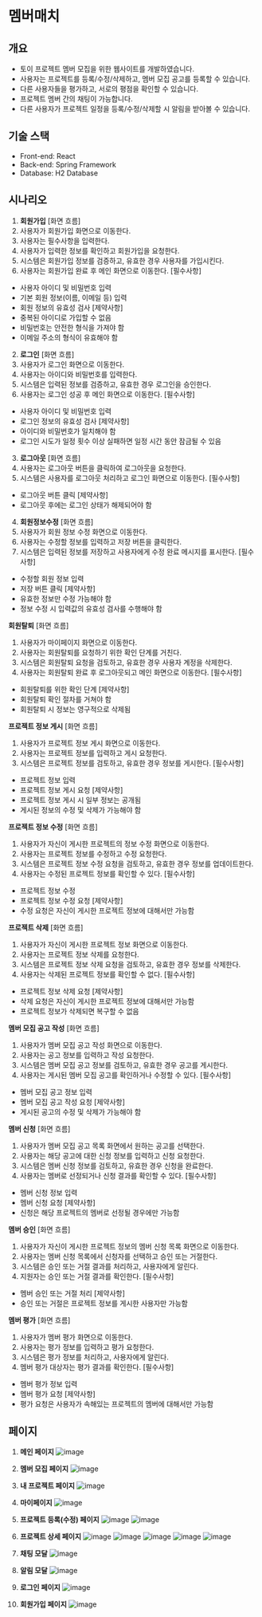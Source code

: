 # 멤버매치

## 개요
- 토이 프로젝트 멤버 모집을 위한 웹사이트를 개발하였습니다.
- 사용자는 프로젝트를 등록/수정/삭제하고, 멤버 모집 공고를 등록할 수 있습니다.
- 다른 사용자들을 평가하고, 서로의 평점을 확인할 수 있습니다.
- 프로젝트 멤버 간의 채팅이 가능합니다.
- 다른 사용자가 프로젝트 일정을 등록/수정/삭제할 시 알림을 받아볼 수 있습니다.
## ﻿기술 스택
- Front-end: React
- Back-end: Spring Framework
- Database: H2 Database

## 시나리오
1. **회원가입**
[화면 흐름]
1. 사용자가 회원가입 화면으로 이동한다.
2. 사용자는 필수사항을 입력한다.
3. 사용자가 입력한 정보를 확인하고 회원가입을 요청한다.
4. 시스템은 회원가입 정보를 검증하고, 유효한 경우 사용자를 가입시킨다.
5. 사용자는 회원가입 완료 후 메인 화면으로 이동한다.
[필수사항]
- 사용자 아이디 및 비밀번호 입력
- 기본 회원 정보(이름, 이메일 등) 입력
- 회원 정보의 유효성 검사
[제약사항]
- 중복된 아이디로 가입할 수 없음
- 비밀번호는 안전한 형식을 가져야 함
- 이메일 주소의 형식이 유효해야 함

2. **로그인**
[화면 흐름]
1. 사용자가 로그인 화면으로 이동한다.
2. 사용자는 아이디와 비밀번호를 입력한다.
3. 시스템은 입력된 정보를 검증하고, 유효한 경우 로그인을 승인한다.
4. 사용자는 로그인 성공 후 메인 화면으로 이동한다.
[필수사항]
- 사용자 아이디 및 비밀번호 입력
- 로그인 정보의 유효성 검사
[제약사항]
- 아이디와 비밀번호가 일치해야 함
- 로그인 시도가 일정 횟수 이상 실패하면 일정 시간 동안 잠금될 수 있음

3. **로그아웃**
[화면 흐름]
1. 사용자는 로그아웃 버튼을 클릭하여 로그아웃을 요청한다.
2. 시스템은 사용자를 로그아웃 처리하고 로그인 화면으로 이동한다.
[필수사항]
- 로그아웃 버튼 클릭
[제약사항]
- 로그아웃 후에는 로그인 상태가 해제되어야 함
  
4. **회원정보수정**
[화면 흐름]
1. 사용자가 회원 정보 수정 화면으로 이동한다.
2. 사용자는 수정할 정보를 입력하고 저장 버튼을 클릭한다.
3. 시스템은 입력된 정보를 저장하고 사용자에게 수정 완료 메시지를 표시한다.
[필수사항]
- 수정할 회원 정보 입력
- 저장 버튼 클릭
[제약사항]
- 유효한 정보만 수정 가능해야 함
- 정보 수정 시 입력값의 유효성 검사를 수행해야 함

**회원탈퇴**
[화면 흐름]
1. 사용자가 마이페이지 화면으로 이동한다.
2. 사용자는 회원탈퇴를 요청하기 위한 확인 단계를 거친다.
3. 시스템은 회원탈퇴 요청을 검토하고, 유효한 경우 사용자 계정을 삭제한다.
4. 사용자는 회원탈퇴 완료 후 로그아웃되고 메인 화면으로 이동한다.
[필수사항]
- 회원탈퇴를 위한 확인 단계
[제약사항]
- 회원탈퇴 확인 절차를 거쳐야 함
- 회원탈퇴 시 정보는 영구적으로 삭제됨

**프로젝트 정보 게시**
[화면 흐름]
1. 사용자가 프로젝트 정보 게시 화면으로 이동한다.
2. 사용자는 프로젝트 정보를 입력하고 게시 요청한다.
3. 시스템은 프로젝트 정보를 검토하고, 유효한 경우 정보를 게시한다.
[필수사항]
- 프로젝트 정보 입력
- 프로젝트 정보 게시 요청
[제약사항]
- 프로젝트 정보 게시 시 일부 정보는 공개됨
- 게시된 정보의 수정 및 삭제가 가능해야 함

**프로젝트 정보 수정**
[화면 흐름]
1. 사용자가 자신이 게시한 프로젝트의 정보 수정 화면으로 이동한다.
2. 사용자는 프로젝트 정보를 수정하고 수정 요청한다.
3. 시스템은 프로젝트 정보 수정 요청을 검토하고, 유효한 경우 정보를 업데이트한다.
4. 사용자는 수정된 프로젝트 정보를 확인할 수 있다.
[필수사항]
- 프로젝트 정보 수정
- 프로젝트 정보 수정 요청
[제약사항]
- 수정 요청은 자신이 게시한 프로젝트 정보에 대해서만 가능함

**프로젝트 삭제**
[화면 흐름]
1. 사용자가 자신이 게시한 프로젝트 정보 화면으로 이동한다.
2. 사용자는 프로젝트 정보 삭제를 요청한다.
3. 시스템은 프로젝트 정보 삭제 요청을 검토하고, 유효한 경우 정보를 삭제한다.
4. 사용자는 삭제된 프로젝트 정보를 확인할 수 없다.
[필수사항]
- 프로젝트 정보 삭제 요청
[제약사항]
- 삭제 요청은 자신이 게시한 프로젝트 정보에 대해서만 가능함
- 프로젝트 정보가 삭제되면 복구할 수 없음

**멤버 모집 공고 작성**
[화면 흐름]
1. 사용자가 멤버 모집 공고 작성 화면으로 이동한다.
2. 사용자는 공고 정보를 입력하고 작성 요청한다.
3. 시스템은 멤버 모집 공고 정보를 검토하고, 유효한 경우 공고를 게시한다.
4. 사용자는 게시된 멤버 모집 공고를 확인하거나 수정할 수 있다.
[필수사항]
- 멤버 모집 공고 정보 입력
- 멤버 모집 공고 작성 요청
[제약사항]
- 게시된 공고의 수정 및 삭제가 가능해야 함

**멤버 신청**
[화면 흐름]
1. 사용자가 멤버 모집 공고 목록 화면에서 원하는 공고를 선택한다.
2. 사용자는 해당 공고에 대한 신청 정보를 입력하고 신청 요청한다.
3. 시스템은 멤버 신청 정보를 검토하고, 유효한 경우 신청을 완료한다.
4. 사용자는 멤버로 선정되거나 신청 결과를 확인할 수 있다.
[필수사항]
- 멤버 신청 정보 입력
- 멤버 신청 요청
[제약사항]
- 신청은 해당 프로젝트의 멤버로 선정될 경우에만 가능함

**멤버 승인**
[화면 흐름]
1. 사용자가 자신이 게시한 프로젝트 정보의 멤버 신청 목록 화면으로 이동한다.
2. 사용자는 멤버 신청 목록에서 신청자를 선택하고 승인 또는 거절한다.
3. 시스템은 승인 또는 거절 결과를 처리하고, 사용자에게 알린다.
4. 지원자는 승인 또는 거절 결과를 확인한다.
[필수사항]
- 멤버 승인 또는 거절 처리
[제약사항]
- 승인 또는 거절은 프로젝트 정보를 게시한 사용자만 가능함

**멤버 평가**
[화면 흐름]
1. 사용자가 멤버 평가 화면으로 이동한다.
2. 사용자는 평가 정보를 입력하고 평가 요청한다.
3. 시스템은 평가 정보를 처리하고, 사용자에게 알린다.
4. 멤버 평가 대상자는 평가 결과를 확인한다.
[필수사항]
- 멤버 평가 정보 입력
- 멤버 평가 요청
[제약사항]
- 평가 요청은 사용자가 속해있는 프로젝트의 멤버에 대해서만 가능함

## 페이지
1. **메인 페이지**
![image](https://github.com/suhye0n/member-match/assets/63187994/163dd91e-53d0-4472-adc6-7b5299622634)

2. **멤버 모집 페이지**
![image](https://github.com/suhye0n/member-match/assets/63187994/97015cbc-a96e-472d-a077-1ec3359611d6)

3. **내 프로젝트 페이지**
![image](https://github.com/suhye0n/member-match/assets/63187994/a3f225d5-6d1e-43e9-ac83-d8d2fb092226)

4. **마이페이지**
![image](https://github.com/suhye0n/member-match/assets/63187994/b5429832-1413-494a-a3b7-3f74fb55e600)

5. **프로젝트 등록(수정) 페이지**
![image](https://github.com/suhye0n/member-match/assets/63187994/909305c2-7f57-40eb-9e7e-28051b31ff62)
![image](https://github.com/suhye0n/member-match/assets/63187994/5e84ac9e-257d-493c-82d2-e0c9c097f0c7)

6. **프로젝트 상세 페이지**
![image](https://github.com/suhye0n/member-match/assets/63187994/8145f5dd-410d-4ae9-9a21-d7e619565f81)
![image](https://github.com/suhye0n/member-match/assets/63187994/64ec1d11-f8cb-4c19-b92a-1a21d5ebf7f3)
![image](https://github.com/suhye0n/member-match/assets/63187994/318db452-c78b-4c8d-99cb-0dcf9be13ea3)
![image](https://github.com/suhye0n/member-match/assets/63187994/6c31232d-9907-4be0-b602-45f1becf1002)
![image](https://github.com/suhye0n/member-match/assets/63187994/63279a09-c60a-40ba-afde-8c39682e4b72)

7. **채팅 모달**
![image](https://github.com/suhye0n/member-match/assets/63187994/5dd3c0e0-28c2-4321-9540-686727fdbdc2)

8. **알림 모달**
![image](https://github.com/suhye0n/member-match/assets/63187994/4e55b93a-6d24-4b7d-a69a-01f8bdb52258)

9. **로그인 페이지**
![image](https://github.com/suhye0n/member-match/assets/63187994/b1c5228a-78ad-4ea0-9d37-d3987f55a020)

10. **회원가입 페이지**
![image](https://github.com/suhye0n/member-match/assets/63187994/f581ab6f-6d1a-439d-a56b-0ad93c6877d6)
